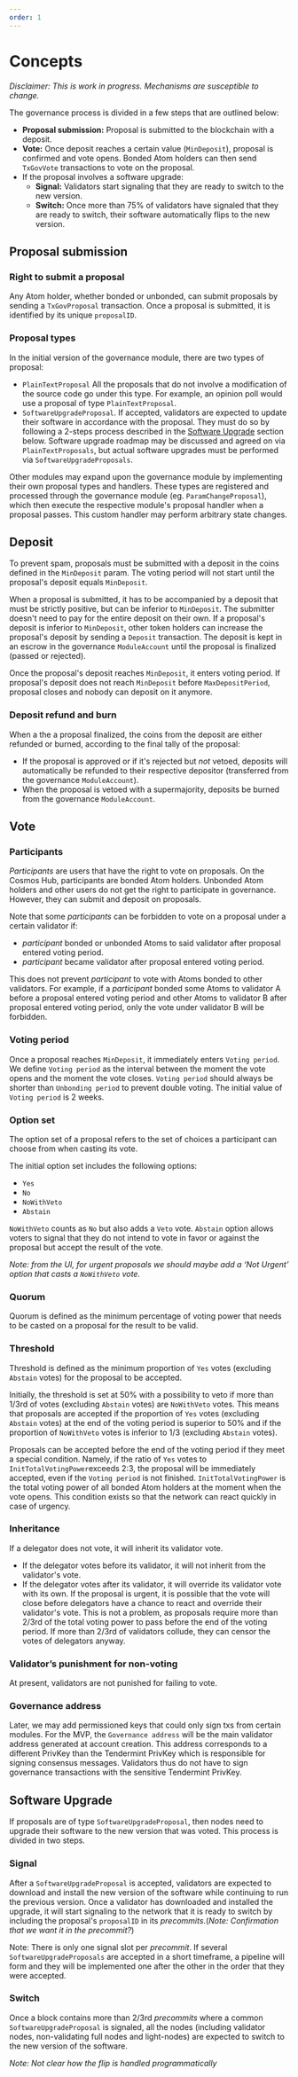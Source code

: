 ```yaml
---
order: 1
---
```


# Concepts

*Disclaimer: This is work in progress. Mechanisms are susceptible to change.*

The governance process is divided in a few steps that are outlined below:

* **Proposal submission:** Proposal is submitted to the blockchain with a 
  deposit.
* **Vote:** Once deposit reaches a certain value (`MinDeposit`), proposal is 
  confirmed and vote opens. Bonded Atom holders can then send `TxGovVote` 
  transactions to vote on the proposal.
* If the proposal involves a software upgrade:
  * **Signal:** Validators start signaling that they are ready to switch to the
    new version.
  * **Switch:** Once more than 75% of validators have signaled that they are 
    ready to switch, their software automatically flips to the new version.

## Proposal submission

### Right to submit a proposal

Any Atom holder, whether bonded or unbonded, can submit proposals by sending a 
`TxGovProposal` transaction. Once a proposal is submitted, it is identified by 
its unique `proposalID`.

### Proposal types

In the initial version of the governance module, there are two types of 
proposal:
* `PlainTextProposal` All the proposals that do not involve a modification of 
  the source code go under this type. For example, an opinion poll would use a 
  proposal of type `PlainTextProposal`.
* `SoftwareUpgradeProposal`. If accepted, validators are expected to update 
  their software in accordance with the proposal. They must do so by following 
  a 2-steps process described in the [Software Upgrade](#software-upgrade) 
  section below. Software upgrade roadmap may be discussed and agreed on via 
  `PlainTextProposals`, but actual software upgrades must be performed via 
  `SoftwareUpgradeProposals`.

Other modules may expand upon the governance module by implementing their own
proposal types and handlers. These types are registered and processed through the
governance module (eg. `ParamChangeProposal`), which then execute the respective
module's proposal handler when a proposal passes. This custom handler may perform
arbitrary state changes.

## Deposit

To prevent spam, proposals must be submitted with a deposit in the coins defined in the `MinDeposit` param. The voting period will not start until the proposal's deposit equals `MinDeposit`.

When a proposal is submitted, it has to be accompanied by a deposit that must be strictly positive, but can be inferior to `MinDeposit`. The submitter doesn't need to pay for the entire deposit on their own. If a proposal's deposit is inferior to `MinDeposit`, other token holders can increase the proposal's deposit by sending a `Deposit` transaction. The deposit is kept in an escrow in the governance `ModuleAccount` until the proposal is finalized (passed or rejected).

Once the proposal's deposit reaches `MinDeposit`, it enters voting period. If proposal's deposit does not reach `MinDeposit` before `MaxDepositPeriod`, proposal closes and nobody can deposit on it anymore.

### Deposit refund and burn

When a the a proposal finalized, the coins from the deposit are either refunded or burned, according to the final tally of the proposal:

* If the proposal is approved or if it's rejected but _not_ vetoed, deposits will automatically be refunded to their respective depositor (transferred from the governance `ModuleAccount`).
* When the proposal is vetoed with a supermajority, deposits be burned from the governance `ModuleAccount`.

## Vote

### Participants

*Participants* are users that have the right to vote on proposals. On the 
Cosmos Hub, participants are bonded Atom holders. Unbonded Atom holders and 
other users do not get the right to participate in governance. However, they 
can submit and deposit on proposals.

Note that some *participants* can be forbidden to vote on a proposal under a 
certain validator if:
* *participant* bonded or unbonded Atoms to said validator after proposal 
  entered voting period.
* *participant* became validator after proposal entered voting period.

This does not prevent *participant* to vote with Atoms bonded to other 
validators. For example, if a *participant* bonded some Atoms to validator A 
before a proposal entered voting period and other Atoms to validator B after 
proposal entered voting period, only the vote under validator B will be 
forbidden.

### Voting period

Once a proposal reaches `MinDeposit`, it immediately enters `Voting period`. We
define `Voting period` as the interval between the moment the vote opens and
the moment the vote closes. `Voting period` should always be shorter than 
`Unbonding period` to prevent double voting. The initial value of 
`Voting period` is 2 weeks.

### Option set

The option set of a proposal refers to the set of choices a participant can 
choose from when casting its vote.

The initial option set includes the following options: 
- `Yes`
- `No`
- `NoWithVeto` 
- `Abstain` 

`NoWithVeto` counts as `No` but also adds a `Veto` vote. `Abstain` option 
allows voters to signal that they do not intend to vote in favor or against the
proposal but accept the result of the vote. 

*Note: from the UI, for urgent proposals we should maybe add a ‘Not Urgent’ 
option that casts a `NoWithVeto` vote.*

### Quorum 

Quorum is defined as the minimum percentage of voting power that needs to be 
casted on a proposal for the result to be valid. 

### Threshold

Threshold is defined as the minimum proportion of `Yes` votes (excluding 
`Abstain` votes) for the proposal to be accepted.

Initially, the threshold is set at 50% with a possibility to veto if more than
1/3rd of votes (excluding `Abstain` votes) are `NoWithVeto` votes. This means 
that proposals are accepted if the proportion of `Yes` votes (excluding 
`Abstain` votes) at the end of the voting period is superior to 50% and if the 
proportion of `NoWithVeto` votes is inferior to 1/3 (excluding `Abstain` 
votes).

Proposals can be accepted before the end of the voting period if they meet a special condition. Namely, if the ratio of `Yes` votes to `InitTotalVotingPower`exceeds 2:3, the proposal will be immediately accepted, even if the `Voting period` is not finished. `InitTotalVotingPower` is the total voting power of all bonded Atom holders at the moment when the vote opens. 
This condition exists so that the network can react quickly in case of urgency.

### Inheritance

If a delegator does not vote, it will inherit its validator vote.

* If the delegator votes before its validator, it will not inherit from the 
  validator's vote.
* If the delegator votes after its validator, it will override its validator 
  vote with its own. If the proposal is urgent, it is possible 
  that the vote will close before delegators have a chance to react and 
  override their validator's vote. This is not a problem, as proposals require more than 2/3rd of the total voting power to pass before the end of the voting period. If more than 2/3rd of validators collude, they can censor the votes of delegators anyway.

### Validator’s punishment for non-voting

At present, validators are not punished for failing to vote.

### Governance address

Later, we may add permissioned keys that could only sign txs from certain modules. For the MVP, the `Governance address` will be the main validator address generated at account creation. This address corresponds to a different PrivKey than the Tendermint PrivKey which is responsible for signing consensus messages. Validators thus do not have to sign governance transactions with the sensitive Tendermint PrivKey.

## Software Upgrade

If proposals are of type `SoftwareUpgradeProposal`, then nodes need to upgrade 
their software to the new version that was voted. This process is divided in 
two steps.

### Signal

After a `SoftwareUpgradeProposal` is accepted, validators are expected to 
download and install the new version of the software while continuing to run 
the previous version. Once a validator has downloaded and installed the 
upgrade, it will start signaling to the network that it is ready to switch by 
including the proposal's `proposalID` in its *precommits*.(*Note: Confirmation 
that we want it in the precommit?*)

Note: There is only one signal slot per *precommit*. If several 
`SoftwareUpgradeProposals` are accepted in a short timeframe, a pipeline will 
form and they will be implemented one after the other in the order that they 
were accepted.

### Switch

Once a block contains more than 2/3rd *precommits* where a common 
`SoftwareUpgradeProposal` is signaled, all the nodes (including validator 
nodes, non-validating full nodes and light-nodes) are expected to switch to the
new version of the software. 

*Note: Not clear how the flip is handled programmatically*
